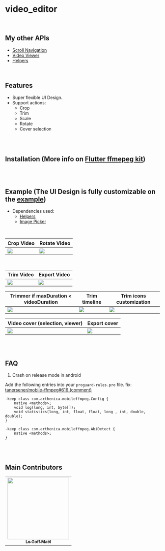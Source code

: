 # video_editor

<br>

## My other APIs

- [Scroll Navigation](https://pub.dev/packages/scroll_navigation)
- [Video Viewer](https://pub.dev/packages/video_viewer)
- [Helpers](https://pub.dev/packages/helpers)

<br>

## Features

- Super flexible UI Design.
- Support actions:
  - Crop
  - Trim
  - Scale
  - Rotate
  - Cover selection

<br><br>

## **Installation** (More info on [Flutter ffmepeg kit](https://github.com/tanersener/ffmpeg-kit/tree/main/flutter/flutter))

<br><br>

## **Example** (The UI Design is fully customizable on the [example](https://pub.dev/packages/video_editor/example))

- Dependencies used:
  - [Helpers](https://pub.dev/packages/helpers)
  - [Image Picker](https://pub.dev/packages/image_picker)

<br>

| Crop Video                          | Rotate Video                          |
| ----------------------------------- | ------------------------------------- |
| ![](./assets/readme/crop_video.gif) | ![](./assets/readme/rotate_video.gif) |

<br>

| Trim Video                          | Export Video                          |
| ----------------------------------- | ------------------------------------- |
| ![](./assets/readme/trim_video.gif) | ![](./assets/readme/export_video.gif) |

| Trimmer if maxDuration < videoDuration  | Trim timeline                           | Trim icons customization                    |
| --------------------------------------- |  -------------------------------------- |  ------------------------------------------ |
| ![](./assets/readme/new_trim_video.gif) | ![](./assets/readme/trim_timeline.gif)  | ![](./assets/readme/new_trimmer_icons.gif)  |

| Video cover (selection, viewer)       | Export cover                          |
| ------------------------------------- | ------------------------------------- |
| ![](./assets/readme/cover_viewer.gif) | ![](./assets/readme/export_cover.gif) |


<br><br>

## FAQ

1. Crash on release mode in android

Add the following entries into your `proguard-rules.pro` file. fix: [tanersener/mobile-ffmpeg#616 (comment)](https://github.com/tanersener/mobile-ffmpeg/issues/616#issuecomment-740501984)

```
-keep class com.arthenica.mobileffmpeg.Config {
    native <methods>;
    void log(long, int, byte[]);
    void statistics(long, int, float, float, long , int, double, double);
}

-keep class com.arthenica.mobileffmpeg.AbiDetect {
    native <methods>;
}
```

<br><br>

## Main Contributors

<table>
  <tr>
    <td align="center"><a href="https://github.com/LeGoffMael"><img src="https://avatars.githubusercontent.com/u/22376981?v=4?s=200" width="200px;" alt=""/><br/><sub><b>Le Goff Maël</b></sub></a></td>
  </tr>
</table>
<br/>